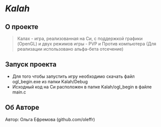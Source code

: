 # _Kalah_
## О проекте
>Калах - игра, реализованная на Си, с поддержкой графики (OpenGL) и двух режимов игры - PVP и Против компьютера (Для реализации использовано альфа-бета отсечение)

## Запуск проекта
- Для того чтобы запустить игру необходимо скачать файл ogl_begin.exe из папки Kalah/Debug
- Исходный код на Си расположен в папке Kalah/ogl_begin в файле main.c

## Об Авторе
Автор: Ольга Ефремова (github.com/oleffr)
